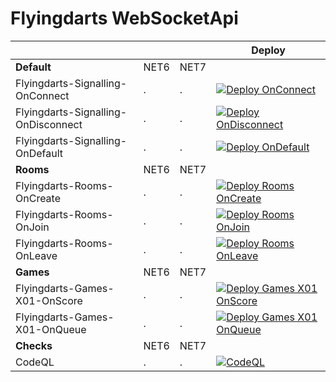 # Flyingdarts WebSocketApi

|  |  |  | Deploy |
| --- | --- | --- | --- |
| <strong>Default</strong> | NET6 | NET7 |  |
| Flyingdarts-Signalling-OnConnect | . | . | [![Deploy OnConnect](https://github.com/flyingdarts/IYLTDSU.Signalling/actions/workflows/on-connect.yml/badge.svg)](https://github.com/flyingdarts/IYLTDSU.Signalling/actions/workflows/on-connect.yml) |
| Flyingdarts-Signalling-OnDisconnect | . | . | [![Deploy OnDisconnect](https://github.com/flyingdarts/IYLTDSU.Signalling/actions/workflows/on-disconnect.yml/badge.svg)](https://github.com/flyingdarts/IYLTDSU.Signalling/actions/workflows/on-disconnect.yml) |
| Flyingdarts-Signalling-OnDefault | . | . | [![Deploy OnDefault](https://github.com/flyingdarts/IYLTDSU.Signalling/actions/workflows/on-default.yml/badge.svg)](https://github.com/flyingdarts/IYLTDSU.Signalling/actions/workflows/on-default.yml) |
| <strong>Rooms</strong> | NET6 | NET7 |  |
| Flyingdarts-Rooms-OnCreate | . | . | [![Deploy Rooms OnCreate](https://github.com/flyingdarts/IYLTDSU.Signalling/actions/workflows/rooms-on-create.yml/badge.svg)](https://github.com/flyingdarts/IYLTDSU.Signalling/actions/workflows/rooms-on-create.yml) |
| Flyingdarts-Rooms-OnJoin | . | . | [![Deploy Rooms OnJoin](https://github.com/flyingdarts/IYLTDSU.Signalling/actions/workflows/rooms-on-join.yml/badge.svg)](https://github.com/flyingdarts/IYLTDSU.Signalling/actions/workflows/rooms-on-join.yml) |
| Flyingdarts-Rooms-OnLeave | . | . | [![Deploy Rooms OnLeave](https://github.com/flyingdarts/IYLTDSU.Signalling/actions/workflows/rooms-on-leave.yml/badge.svg)](https://github.com/flyingdarts/IYLTDSU.Signalling/actions/workflows/rooms-on-leave.yml) |
| <strong>Games</strong> | NET6 | NET7 |  |
| Flyingdarts-Games-X01-OnScore | . | . | [![Deploy Games X01 OnScore](https://github.com/flyingdarts/IYLTDSU.Signalling/actions/workflows/games-x01-onScore.yml/badge.svg)](https://github.com/flyingdarts/IYLTDSU.Signalling/actions/workflows/games-x01-onScore.yml) |
| Flyingdarts-Games-X01-OnQueue | . | . | [![Deploy Games X01 OnQueue](https://github.com/flyingdarts/IYLTDSU.Signalling/actions/workflows/games-x01-onQueue.yml/badge.svg)](https://github.com/flyingdarts/IYLTDSU.Signalling/actions/workflows/games-x01-onQueue.yml) |
| <strong>Checks</strong> | NET6 | NET7 |  |
| CodeQL | . | . | [![CodeQL](https://github.com/flyingdarts/IYLTDSU.Signalling/actions/workflows/codeql.yml/badge.svg)](https://github.com/flyingdarts/IYLTDSU.Signalling/actions/workflows/codeql.yml)  |





